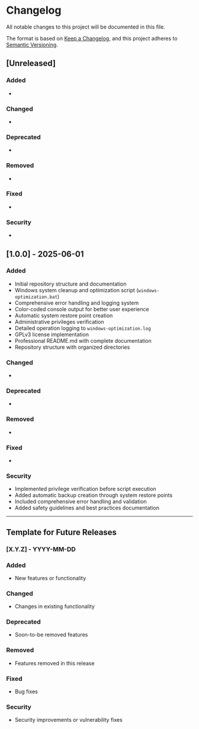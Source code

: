 # Changelog

All notable changes to this project will be documented in this file.

The format is based on [Keep a Changelog](https://keepachangelog.com/en/1.0.0/), and this project adheres to [Semantic Versioning](https://semver.org/spec/v2.0.0.html).

## [Unreleased]

### Added
- 

### Changed
- 

### Deprecated
- 

### Removed
- 

### Fixed
- 

### Security
- 

## [1.0.0] - 2025-06-01

### Added
- Initial repository structure and documentation
- Windows system cleanup and optimization script (`windows-optimization.bat`)
- Comprehensive error handling and logging system
- Color-coded console output for better user experience
- Automatic system restore point creation
- Administrative privileges verification
- Detailed operation logging to `windows-optimization.log`
- GPLv3 license implementation
- Professional README.md with complete documentation
- Repository structure with organized directories

### Changed
- 

### Deprecated
- 

### Removed
- 

### Fixed
- 

### Security
- Implemented privilege verification before script execution
- Added automatic backup creation through system restore points
- Included comprehensive error handling and validation
- Added safety guidelines and best practices documentation

---

## Template for Future Releases

### [X.Y.Z] - YYYY-MM-DD

### Added
- New features or functionality

### Changed
- Changes in existing functionality

### Deprecated
- Soon-to-be removed features

### Removed
- Features removed in this release

### Fixed
- Bug fixes

### Security
- Security improvements or vulnerability fixes
